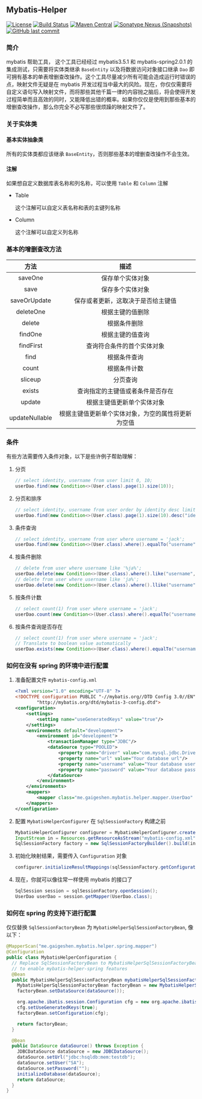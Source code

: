 ## Mybatis-Helper

[![License](http://img.shields.io/:license-apache-brightgreen.svg)](http://www.apache.org/licenses/LICENSE-2.0.html)
[![Build Status](https://travis-ci.org/gaigeshen/mybatis-helper.svg?branch=develop)](https://travis-ci.org/gaigeshen/mybatis-helper)
[![Maven Central](https://img.shields.io/maven-central/v/me.gaigeshen.mybatis/mybatis-helper.svg)](http://mvnrepository.com/artifact/me.gaigeshen.mybatis/mybatis-helper)
[![Sonatype Nexus (Snapshots)](https://img.shields.io/nexus/s/https/oss.sonatype.org/me.gaigeshen.mybatis/mybatis-helper.svg)](https://oss.sonatype.org/content/repositories/snapshots/me/gaigeshen/mybatis/mybatis-helper)
[![GitHub last commit](https://img.shields.io/github/last-commit/gaigeshen/mybatis-helper.svg)](https://github.com/gaigeshen/mybatis-helper/commits)

### 简介

mybatis 帮助工具， 这个工具已经经过 mybatis3.5.1 和 mybatis-spring2.0.1 的集成测试，只需要将实体类继承 `BaseEntity` 以及将数据访问对象接口继承 `Dao` 即可拥有基本的单表增删查改操作。这个工具尽量减少所有可能会造成运行时错误的点，映射文件无疑是在 mybatis 开发过程当中最大的风险。现在，你仅仅需要将自定义语句写入映射文件，而将那些其他千篇一律的内容抛之脑后，将会使得开发过程简单而且高效的同时，又能降低出错的概率。如果你仅仅是使用到那些基本的增删查改操作，那么你完全不必写那些很烦躁的映射文件了。

### 关于实体类

#### 基本实体抽象类

所有的实体类都应该继承 `BaseEntity`，否则那些基本的增删查改操作不会生效。

#### 注解

如果想自定义数据库表名称和列名称，可以使用 `Table` 和 `Column` 注解

- Table

  这个注解可以自定义表名称和表的主键列名称

- Column

  这个注解可以自定义列名称

### 基本的增删查改方法

|      方法      |                        描述                        |
| :------------: | :------------------------------------------------: |
|    saveOne     |                  保存单个实体对象                  |
|      save      |                  保存多个实体对象                  |
|  saveOrUpdate  |         保存或者更新，这取决于是否给主键值         |
|   deleteOne    |                  根据主键的值删除                  |
|     delete     |                    根据条件删除                    |
|    findOne     |                  根据主键的值查询                  |
|   findFirst    |             查询符合条件的首个实体对象             |
|      find      |                    根据条件查询                    |
|     count      |                    根据条件计数                    |
|    sliceup     |                      分页查询                      |
|     exists     |          查询指定的主键值或者条件是否存在          |
|     update     |             根据主键值更新单个实体对象             |
| updateNullable | 根据主键值更新单个实体对象，为空的属性将更新为空值 |

### 条件

有些方法需要传入条件对象，以下是些许例子帮助理解：

1. 分页

   ```java
   // select identity, username from user limit 0, 10;
   userDao.find(new Condition<>(User.class).page(1).size(10));
   ```

2. 分页和排序

   ```java
   // select identity, username from user order by identity desc limit 0, 10;
   userDao.find(new Condition<>(User.class).page(1).size(10).desc("identity"));
   ```

3. 条件查询

   ```java
   // select identity, username from user where username = 'jack';
   userDao.find(new Condition<>(User.class).where().equalTo("username","jack").end());
   ```

4. 按条件删除

   ```java
   // delete from user where username like '%ja%';
   userDao.delete(new Condition<>(User.class).where().like("username","ja").end());
   // delete from user where username like 'ja%';
   userDao.delete(new Condition<>(User.class).where().llike("username","ja").end());
   ```

5. 按条件计数

   ```java
   // select count(1) from user where username = 'jack';
   userDao.count(new Condition<>(User.class).where().equalTo("username","jack").end());
   ```

6. 按条件查询是否存在

   ```java
   // select count(1) from user where username = 'jack';
   // Translate to boolean value automatically
   userDao.exists(new Condition<>(User.class).where().equalTo("username","jack").end());
   ```

### 如何在没有 spring 的环境中进行配置

1. 准备配置文件 `mybatis-config.xml`

   ```xml
   <?xml version="1.0" encoding="UTF-8" ?>
   <!DOCTYPE configuration PUBLIC "-//mybatis.org//DTD Config 3.0//EN"
           "http://mybatis.org/dtd/mybatis-3-config.dtd">
   <configuration>
       <settings>
           <setting name="useGeneratedKeys" value="true"/>
       </settings>
       <environments default="development">
           <environment id="development">
               <transactionManager type="JDBC"/>
               <dataSource type="POOLED">
                   <property name="driver" value="com.mysql.jdbc.Driver"/>
                   <property name="url" value="Your database url"/>
                   <property name="username" value="Your database username"/>
                   <property name="password" value="Your database password"/>
               </dataSource>
           </environment>
       </environments>
       <mappers>
           <mapper class="me.gaigeshen.mybatis.helper.mapper.UserDao" />
       </mappers>
   </configuration>
   ```

2. 配置 `MybatisHelperConfigurer` 在 `SqlSessionFactory` 构建之前

   ```java
   MybatisHelperConfigurer configurer = MybatisHelperConfigurer.create().configure();
   InputStream in = Resources.getResourceAsStream("mybatis-config.xml");
   SqlSessionFactory factory = new SqlSessionFactoryBuilder().build(in);
   ```

3. 初始化映射结果，需要传入 `Configuration` 对象

   ```java
   configurer.initializeResultMappings(sqlSessionFactory.getConfiguration());
   ```

4. 现在，你就可以像往常一样使用 mybatis 的接口了

   ```java
   SqlSession session = sqlSessionFactory.openSession();
   UserDao userDao = session.getMapper(UserDao.class);
   ```

### 如何在 spring 的支持下进行配置

仅仅替换 `SqlSessionFactoryBean` 为 `MybatisHelperSqlSessionFactoryBean`, 像以下：

```java
@MapperScan("me.gaigeshen.mybatis.helper.spring.mapper")
@Configuration
public class MybatisHelperConfiguration {
  // Replace SqlSessionFactoryBean to MybatisHelperSqlSessionFactoryBean
  // to enable mybatis-helper-spring features
  @Bean
  public MybatisHelperSqlSessionFactoryBean mybatisHelperSqlSessionFactoryBean() throws Exception {
    MybatisHelperSqlSessionFactoryBean factoryBean = new MybatisHelperSqlSessionFactoryBean();
    factoryBean.setDataSource(dataSource());

    org.apache.ibatis.session.Configuration cfg = new org.apache.ibatis.session.Configuration();
    cfg.setUseGeneratedKeys(true);
    factoryBean.setConfiguration(cfg);

    return factoryBean;
  }

  @Bean
  public DataSource dataSource() throws Exception {
    JDBCDataSource dataSource = new JDBCDataSource();
    dataSource.setUrl("jdbc:hsqldb:mem:testdb");
    dataSource.setUser("SA");
    dataSource.setPassword("");
    initializeDatabase(dataSource);
    return dataSource;
  }
}
```


